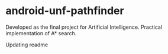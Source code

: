 android-unf-pathfinder
======================

Developed as the final project for Artificial Intelligence.  Practical implementation of A* search.

Updating readme